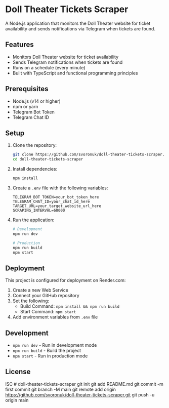 # Doll Theater Tickets Scraper

A Node.js application that monitors the Doll Theater website for ticket availability and sends notifications via Telegram when tickets are found.

## Features

-   Monitors Doll Theater website for ticket availability
-   Sends Telegram notifications when tickets are found
-   Runs on a schedule (every minute)
-   Built with TypeScript and functional programming principles

## Prerequisites

-   Node.js (v14 or higher)
-   npm or yarn
-   Telegram Bot Token
-   Telegram Chat ID

## Setup

1. Clone the repository:

    ```bash
    git clone https://github.com/svoronuk/doll-theater-tickets-scraper.git
    cd doll-theater-tickets-scraper
    ```

2. Install dependencies:

    ```bash
    npm install
    ```

3. Create a `.env` file with the following variables:

    ```
    TELEGRAM_BOT_TOKEN=your_bot_token_here
    TELEGRAM_CHAT_ID=your_chat_id_here
    TARGET_URL=your_target_website_url_here
    SCRAPING_INTERVAL=60000
    ```

4. Run the application:

    ```bash
    # Development
    npm run dev

    # Production
    npm run build
    npm start
    ```

## Deployment

This project is configured for deployment on Render.com:

1. Create a new Web Service
2. Connect your GitHub repository
3. Set the following:
    - Build Command: `npm install && npm run build`
    - Start Command: `npm start`
4. Add environment variables from `.env` file

## Development

-   `npm run dev` - Run in development mode
-   `npm run build` - Build the project
-   `npm start` - Run in production mode

## License

ISC # doll-theater-tickets-scraper git init git add README.md git commit -m first commit git branch -M main git remote add origin https://github.com/svoronuk/doll-theater-tickets-scraper.git git push -u origin main
